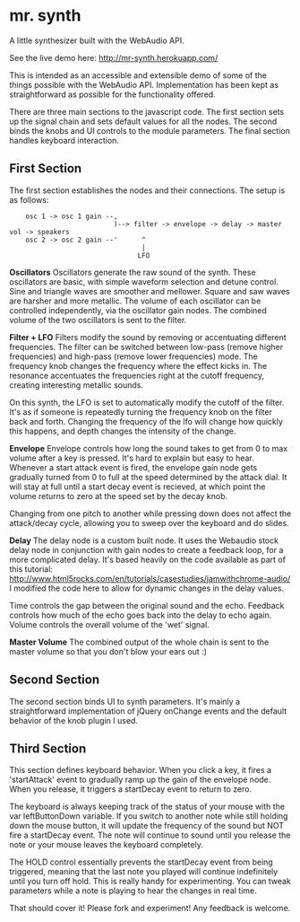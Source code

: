 mr. synth
=======

A little synthesizer built with the WebAudio API.

See the live demo here: http://mr-synth.herokuapp.com/

This is intended as an accessible and extensible demo of some of the things possible with the WebAudio API. Implementation has been kept as straightforward as possible for the functionality offered.

There are three main sections to the javascript code. The first section sets up the signal chain and sets default values for all the nodes. The second binds the knobs and UI controls to the module parameters. The final section handles keyboard interaction.

First Section
---

The first section establishes the nodes and their connections. The setup is as follows:

        osc 1 -> osc 1 gain --,
                              )--> filter -> envelope -> delay -> master vol -> speakers
        osc 2 -> osc 2 gain --'      ^
                                     |
                                    LFO


**Oscillators**
Oscillators generate the raw sound of the synth. These oscillators are basic, with simple waveform selection and detune control. Sine and triangle waves are smoother and mellower. Square and saw waves are harsher and more metallic. The volume of each oscillator can be controlled independently, via the oscillator gain nodes. The combined volume of the two oscillators is sent to the filter.

**Filter + LFO**
Filters modify the sound by removing or accentuating different frequencies. The filter can be switched between low-pass (remove higher frequencies) and high-pass (remove lower frequencies) mode. The frequency knob changes the frequency where the effect kicks in. The resonance accentuates the frequencies right at the cutoff frequency, creating interesting metallic sounds.

On this synth, the LFO is set to automatically modify the cutoff of the filter. It's as if someone is repeatedly turning the frequency knob on the filter back and forth. Changing the frequency of the lfo will change how quickly this happens, and depth changes the intensity of the change.

**Envelope**
Envelope controls how long the sound takes to get from 0 to max volume after a key is pressed. It's hard to explain but easy to hear.
Whenever a start attack event is fired, the envelope gain node gets gradually turned from 0 to full at the speed determined by the attack dial. It will stay at full until a start decay event is recieved, at which point the volume returns to zero at the speed set by the decay knob. 

Changing from one pitch to another while pressing down does not affect the attack/decay cycle, allowing you to sweep over the keyboard and do slides.

**Delay**
The delay node is a custom built node. It uses the Webaudio stock delay node in conjunction with gain nodes to create a feedback loop, for a more complicated delay. It's based heavily on the code available as part of this tutorial: http://www.html5rocks.com/en/tutorials/casestudies/jamwithchrome-audio/ I modified the code here to allow for dynamic changes in the delay values.

Time controls the gap between the original sound and the echo. Feedback controls how much of the echo goes back into the delay to echo again. Volume controls the overall volume of the 'wet' signal.

**Master Volume**
The combined output of the whole chain is sent to the master volume so that you don't blow your ears out :)

Second Section
---

The second section binds UI to synth parameters. It's mainly a straightforward implementation of jQuery onChange events and the default behavior of the knob plugin I used.

Third Section
---

This section defines keyboard behavior. When you click a key, it fires a 'startAttack' event to gradually ramp up the gain of the envelope node. When you release, it triggers a startDecay event to return to zero.

The keyboard is always keeping track of the status of your mouse with the var leftButtonDown variable. If you switch to another note while still holding down the mouse button, it will update the frequency of the sound but NOT fire a startDecay event. The note will continue to sound until you release the note or your mouse leaves the keyboard completely.

The HOLD control essentially prevents the startDecay event from being triggered, meaning that the last note you played will continue indefinitely until you turn off hold. This is really handy for experimenting. You can tweak parameters while a note is playing to hear the changes in real time.


That should cover it! Please fork and experiment! Any feedback is welcome.
